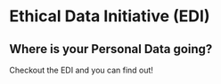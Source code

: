 # Ethical Data Initiative (EDI)
## Where is your Personal Data going?
Checkout the EDI and you can find out!
